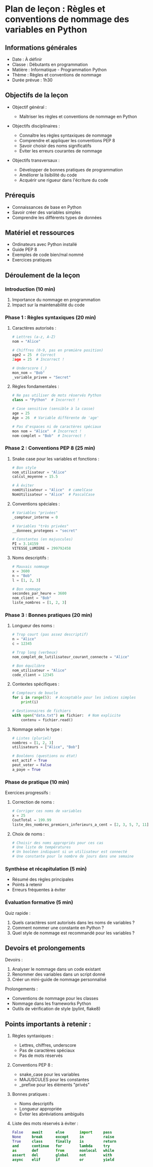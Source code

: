 # Plan de leçon : Règles et conventions de nommage des variables en Python

## Informations générales

- Date : À définir
- Classe : Débutants en programmation
- Matière : Informatique - Programmation Python
- Thème : Règles et conventions de nommage
- Durée prévue : 1h30

## Objectifs de la leçon

- Objectif général :
  - Maîtriser les règles et conventions de nommage en Python

- Objectifs disciplinaires :
  - Connaître les règles syntaxiques de nommage
  - Comprendre et appliquer les conventions PEP 8
  - Savoir choisir des noms significatifs
  - Éviter les erreurs courantes de nommage

- Objectifs transversaux :
  - Développer de bonnes pratiques de programmation
  - Améliorer la lisibilité du code
  - Acquérir une rigueur dans l'écriture du code

## Prérequis
- Connaissances de base en Python
- Savoir créer des variables simples
- Comprendre les différents types de données

## Matériel et ressources
- Ordinateurs avec Python installé
- Guide PEP 8
- Exemples de code bien/mal nommé
- Exercices pratiques

## Déroulement de la leçon

### Introduction (10 min)
1. Importance du nommage en programmation
2. Impact sur la maintenabilité du code

### Phase 1 : Règles syntaxiques (20 min)

1. Caractères autorisés :
   ```python
   # Lettres (a-z, A-Z)
   nom = "Alice"
   
   # Chiffres (0-9, pas en première position)
   age2 = 25  # Correct
   2age = 25  # Incorrect !
   
   # Underscore (_)
   mon_nom = "Bob"
   _variable_privee = "Secret"
   ```

2. Règles fondamentales :
   ```python
   # Ne pas utiliser de mots réservés Python
   class = "Python"  # Incorrect !
   
   # Case sensitive (sensible à la casse)
   age = 25
   Age = 26  # Variable différente de 'age'
   
   # Pas d'espaces ni de caractères spéciaux
   mon nom = "Alice"  # Incorrect !
   nom-complet = "Bob"  # Incorrect !
   ```

### Phase 2 : Conventions PEP 8 (25 min)

1. Snake case pour les variables et fonctions :
   ```python
   # Bon style
   nom_utilisateur = "Alice"
   calcul_moyenne = 15.5
   
   # À éviter
   nomUtilisateur = "Alice"  # camelCase
   NomUtilisateur = "Alice"  # PascalCase
   ```

2. Conventions spéciales :
   ```python
   # Variables "privées"
   _compteur_interne = 0
   
   # Variables "très privées"
   __donnees_protegees = "secret"
   
   # Constantes (en majuscules)
   PI = 3.14159
   VITESSE_LUMIERE = 299792458
   ```

3. Noms descriptifs :
   ```python
   # Mauvais nommage
   x = 3600
   n = "Bob"
   l = [1, 2, 3]
   
   # Bon nommage
   secondes_par_heure = 3600
   nom_client = "Bob"
   liste_nombres = [1, 2, 3]
   ```

### Phase 3 : Bonnes pratiques (20 min)

1. Longueur des noms :
   ```python
   # Trop court (pas assez descriptif)
   n = "Alice"
   c = 12345
   
   # Trop long (verbeux)
   nom_complet_de_lutilisateur_courant_connecte = "Alice"
   
   # Bon équilibre
   nom_utilisateur = "Alice"
   code_client = 12345
   ```

2. Contextes spécifiques :
   ```python
   # Compteurs de boucle
   for i in range(5):  # Acceptable pour les indices simples
       print(i)
   
   # Gestionnaires de fichiers
   with open("data.txt") as fichier:  # Nom explicite
       contenu = fichier.read()
   ```

3. Nommage selon le type :
   ```python
   # Listes (pluriel)
   nombres = [1, 2, 3]
   utilisateurs = ["Alice", "Bob"]
   
   # Booléens (questions ou état)
   est_actif = True
   peut_voter = False
   a_paye = True
   ```

### Phase de pratique (10 min)

Exercices progressifs :

1. Correction de noms :
   ```python
   # Corriger ces noms de variables
   x = 25
   CoutTotal = 199.99
   liste_des_nombres_premiers_inferieurs_a_cent = [2, 3, 5, 7, 11]
   ```

2. Choix de noms :
   ```python
   # Choisir des noms appropriés pour ces cas
   # Une liste de températures
   # Un booléen indiquant si un utilisateur est connecté
   # Une constante pour le nombre de jours dans une semaine
   ```

### Synthèse et récapitulation (5 min)
- Résumé des règles principales
- Points à retenir
- Erreurs fréquentes à éviter

### Évaluation formative (5 min)
Quiz rapide :
1. Quels caractères sont autorisés dans les noms de variables ?
2. Comment nommer une constante en Python ?
3. Quel style de nommage est recommandé pour les variables ?

## Devoirs et prolongements

Devoirs :
1. Analyser le nommage dans un code existant
2. Renommer des variables dans un script donné
3. Créer un mini-guide de nommage personnalisé

Prolongements :
- Conventions de nommage pour les classes
- Nommage dans les frameworks Python
- Outils de vérification de style (pylint, flake8)

## Points importants à retenir :

1. Règles syntaxiques :
   - Lettres, chiffres, underscore
   - Pas de caractères spéciaux
   - Pas de mots réservés

2. Conventions PEP 8 :
   - snake_case pour les variables
   - MAJUSCULES pour les constantes
   - _prefixe pour les éléments "privés"

3. Bonnes pratiques :
   - Noms descriptifs
   - Longueur appropriée
   - Éviter les abréviations ambiguës

4. Liste des mots réservés à éviter :
   ```python
   False    await      else       import     pass
   None     break      except     in         raise
   True     class      finally    is         return
   and      continue   for        lambda     try
   as       def        from       nonlocal   while
   assert   del        global     not        with
   async    elif       if         or         yield
   ```
